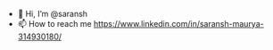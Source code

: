 - 👋 Hi, I’m @saransh
- 📫 How to reach me https://www.linkedin.com/in/saransh-maurya-314930180/

<!---
sarasn5h/sarasn5h is a ✨ special ✨ repository because its `README.md` (this file) appears on your GitHub profile.
You can click the Preview link to take a look at your changes.
--->
